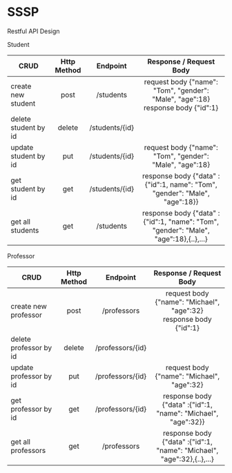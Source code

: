 # SSSP

Restful API Design

Student

| CRUD                 | Http Method |    Endpoint    |                             Response / Request Body                              |
|----------------------|:-----------:|:--------------:|:--------------------------------------------------------------------------------:|
| create new student   |    post     |   /students    | request body {"name": "Tom", "gender": "Male", "age":18}<br/>response body {"id":1}  | 
| delete student by id |   delete    | /students/{id} |                                                                                  |
| update student by id |     put     | /students/{id} |              request body  {"name": "Tom", "gender": "Male", "age":18}               |                                                                                |
| get student by id    |     get     | /students/{id} |      response body {"data" :{"id":1, name": "Tom", "gender": "Male", "age":18}}      |
| get all students     |     get     |   /students    | response body {"data" :{"id":1, "name": "Tom", "gender": "Male", "age":18},{..},...}  |


Professor

| CRUD                   | Http Method |    Endpoint    |                               Response / Request Body                               |
|------------------------|:-----------:|:--------------:|:-----------------------------------------------------------------------------------:|
| create new professor   |    post     |  /professors   |        request body {"name": "Michael", "age":32}<br/>response body {"id":1}        | 
| delete professor by id |   delete    | /professors/{id} |                                                                                     |
| update professor by id |     put     | /professors/{id} |              request body  {"name": "Michael", "age":32}              |                                                                                |
| get professor by id    |     get     | /professors/{id} |     response body {"data" :{"id":1, "name": "Michael", "age":32}}      |
| get all professors     |     get     |   /professors    | response body {"data" :{"id":1, "name": "Michael", "age":32},{..},...} |